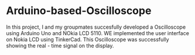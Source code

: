 # Arduino-based-Oscilloscope
In this project, I and my groupmates succesfully developed a Oscilloscope using Arduino Uno and NOkia LCD 5110.
WE implemented the user interface on Nokia LCD using TinkerCad.
This Oscilloscope was successfully showing the real - time signal on the display.
